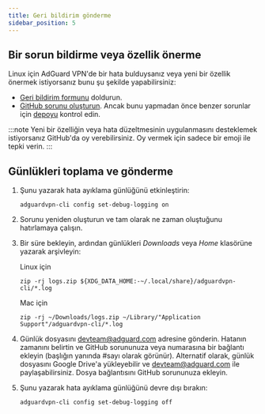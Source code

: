 ```yaml
---
title: Geri bildirim gönderme
sidebar_position: 5
---
```


## Bir sorun bildirme veya özellik önerme

Linux için AdGuard VPN'de bir hata bulduysanız veya yeni bir özellik önermek istiyorsanız bunu şu şekilde yapabilirsiniz:

- [Geri bildirim formunu](https://surveys.adguard.com/en/vpn_linux/form.html) doldurun.
- [GitHub sorunu oluşturun](https://github.com/AdguardTeam/AdGuardVPNCLI/issues/new/choose). Ancak bunu yapmadan önce benzer sorunlar için [depoyu](https://github.com/AdguardTeam/AdGuardVPNCLI/issues?q=is%3Aissue) kontrol edin.

:::note
Yeni bir özelliğin veya hata düzeltmesinin uygulanmasını desteklemek istiyorsanız GitHub'da oy verebilirsiniz. Oy vermek için sadece bir emoji ile tepki verin.
:::

## Günlükleri toplama ve gönderme

1. Şunu yazarak hata ayıklama günlüğünü etkinleştirin:

   `adguardvpn-cli config set-debug-logging on`

2. Sorunu yeniden oluşturun ve tam olarak ne zaman oluştuğunu hatırlamaya çalışın.

3. Bir süre bekleyin, ardından günlükleri _Downloads_ veya _Home_ klasörüne yazarak arşivleyin:

   Linux için

   `zip -rj logs.zip ${XDG_DATA_HOME:-~/.local/share}/adguardvpn-cli/*.log`

   Mac için

   `zip -rj ~/Downloads/logs.zip ~/Library/"Application Support"/adguardvpn-cli/*.log`

4. Günlük dosyasını devteam@adguard.com adresine gönderin. Hatanın zamanını belirtin ve GitHub sorununuza veya numarasına bir bağlantı ekleyin (başlığın yanında #sayı olarak görünür). Alternatif olarak, günlük dosyasını Google Drive'a yükleyebilir ve devteam@adguard.com ile paylaşabilirsiniz. Dosya bağlantısını GitHub sorununuza ekleyin.

5. Şunu yazarak hata ayıklama günlüğünü devre dışı bırakın:

   `adguardvpn-cli config set-debug-logging off`
